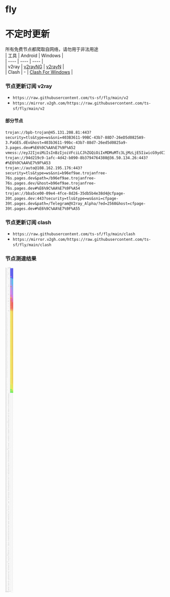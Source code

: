 # fly
# 不定时更新
所有免费节点都爬取自网络，请勿用于非法用途  
|  工具  | Android  | Windows  |  
|  ----  | ----   | ----  |  
| v2ray  | [v2rayNG](https://github.com/2dust/v2rayNG/releases) | [v2rayN](https://github.com/2dust/v2rayN/releases) |  
| Clash  | - | [Clash For Windows](https://github.com/2dust/clashN/releases) | 
  
### 节点更新订阅  v2ray
- `https://raw.githubusercontent.com/ts-sf/fly/main/v2`  
- `https://mirror.v2gh.com/https://raw.githubusercontent.com/ts-sf/fly/main/v2`  

#### 部分节点  
``` 
trojan://bpb-trojan@45.131.208.81:443?security=tls&type=ws&sni=403B3611-99BC-43b7-88D7-26eD5d0825A9-3.PaGES.dEv&host=403b3611-99bc-43b7-88d7-26ed5d0825a9-3.pages.dev#%E6%9C%AA%E7%9F%A52
vmess://eyJ2IjoiMiIsInBzIjoiVFciLCJhZGQiOiIxMDMuMTc3LjMzLjE5IiwicG9ydCI6IjMwMDEzIiwiaWQiOiI0MTgwNDhhZi1hMjkzLTRiOTktOWIwYy05OGNhMzU4MGRkMjQiLCJhaWQiOiI2NCIsInNjeSI6ImF1dG8iLCJuZXQiOiJ3cyIsInR5cGUiOiJub25lIiwiaG9zdCI6Ind3dy4zNTcwOTYyMC54eXoiLCJwYXRoIjoiL3BhdGgvMzUxMjEyMDgxNTE3IiwidGxzIjoidGxzIiwic25pIjoid3d3LjM1NzA5NjIwLnh5eiIsInRlc3RfbmFtZSI6IlRXIn0=
trojan://94d219c9-1afc-4d42-b090-8b3794764380@36.50.134.26:443?#%E6%9C%AA%E7%9F%A53
trojan://auto@108.162.195.176:443?security=tls&type=ws&sni=b96ef9ae.trojanfree-76s.pages.dev&path=/b96ef9ae.trojanfree-76s.pages.dev/&host=b96ef9ae.trojanfree-76s.pages.dev#%E6%9C%AA%E7%9F%A54
trojan://bba5ce00-09e4-4fce-8d26-35db5b4e38d4@cfpage-39t.pages.dev:443?security=tls&type=ws&sni=cfpage-39t.pages.dev&path=/Telegram@V2ray_Alpha/?ed=2560&host=cfpage-39t.pages.dev#%E6%9C%AA%E7%9F%A55
```
### 节点更新订阅  clash
- `https://raw.githubusercontent.com/ts-sf/fly/main/clash`  
- `https://mirror.v2gh.com/https://raw.githubusercontent.com/ts-sf/fly/main/clash`  

### 节点测速结果
![image](traffic.png)

